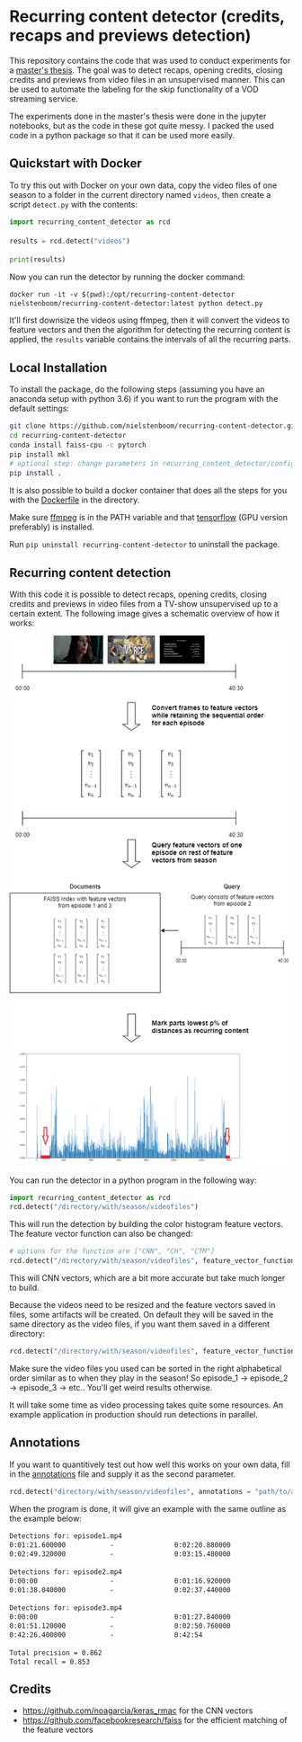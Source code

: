 # Recurring content detector (credits, recaps and previews detection)

This repository contains the code that was used to conduct experiments for a [master's thesis](https://github.com/nielstenboom/masterthesis/raw/master/main.pdf). The goal was to detect recaps, opening credits, closing credits and previews from video files in an unsupervised manner. This can be used to automate the labeling for the skip functionality of a VOD streaming service.

The experiments done in the master's thesis were done in the jupyter notebooks, but as the code in these got quite messy. I packed the used code in a python package so that it can be used more easily.

## Quickstart with Docker

To try this out with Docker on your own data, copy the video files of one season to a folder in the current directory named `videos`, then create a script `detect.py` with the contents:

```python
import recurring_content_detector as rcd

results = rcd.detect("videos")

print(results)
```
Now you can run the detector by running the docker command:
```
docker run -it -v $(pwd):/opt/recurring-content-detector nielstenboom/recurring-content-detector:latest python detect.py
```
It'll first downsize the videos using ffmpeg, then it will convert the videos to feature vectors and then the algorithm for detecting the recurring content is applied, the `results` variable contains the intervals of all the recurring parts.

## Local Installation

To install the package, do the following steps (assuming you have an anaconda setup with python 3.6) if you want to run the program with the default settings:

```bash
git clone https://github.com/nielstenboom/recurring-content-detector.git
cd recurring-content-detector
conda install faiss-cpu -c pytorch
pip install mkl
# optional step: change parameters in recurring_content_detector/config.py
pip install .
```

It is also possible to build a docker container that does all the steps for you with the [Dockerfile](Dockerfile) in the directory.

Make sure [ffmpeg](https://ffmpeg.org/) is in the PATH variable and that [tensorflow](https://www.tensorflow.org/install/pip) (GPU version preferably) is installed.

Run `pip uninstall recurring-content-detector` to uninstall the package.

## Recurring content detection

With this code it is possible to detect recaps, opening credits, closing credits and previews in video files from a TV-show unsupervised up to a certain extent. The following image gives a schematic overview of how it works: 

<p align="center">
<img src="images/thesisdiagram.png?raw=true">
</p>

You can run the detector in a python program in the following way:

```python
import recurring_content_detector as rcd
rcd.detect("/directory/with/season/videofiles")
```
This will run the detection by building the color histogram feature vectors. The feature vector function can also be changed:
```python
# options for the function are ["CNN", "CH", "CTM"]
rcd.detect("/directory/with/season/videofiles", feature_vector_function="CNN")
```
This will CNN vectors, which are a bit more accurate but take much longer to build.

Because the videos need to be resized and the feature vectors saved in files, some artifacts will be created. On default they will be saved in the same directory as the video files, if you want them saved in a different directory:
```python
rcd.detect("/directory/with/season/videofiles", feature_vector_function="CH", artifacts_dir="/tmp")
```

Make sure the video files you used can be sorted in the right alphabetical order similar as to when they play in the season! So episode_1 -> episode_2 -> episode_3 -> etc.. You'll get weird results otherwise.

It will take some time as video processing takes quite some resources. An example application in production should run detections in parallel.


## Annotations

If you want to quantitively test out how well this works on your own data, fill in the [annotations](annotations_example.csv) file and supply it as the second parameter.
```python
rcd.detect("directory/with/season/videofiles", annotations = "path/to/annotations.csv")
```

When the program is done, it will give an example with the same outline as the example below:

 ```
Detections for: episode1.mp4
0:01:21.600000           -               0:02:20.880000
0:02:49.320000           -               0:03:15.480000

Detections for: episode2.mp4
0:00:00                  -               0:01:16.920000
0:01:38.040000           -               0:02:37.440000

Detections for: episode3.mp4
0:00:00                  -               0:01:27.840000
0:01:51.120000           -               0:02:50.760000
0:42:26.400000           -               0:42:54

Total precision = 0.862
Total recall = 0.853
 ```
 
## Credits
- https://github.com/noagarcia/keras_rmac for the CNN vectors 
- https://github.com/facebookresearch/faiss for the efficient matching of the feature vectors 
